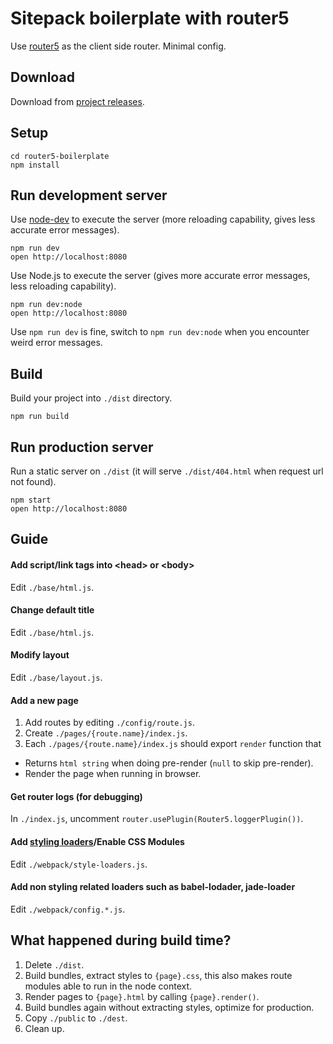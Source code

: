 # Sitepack boilerplate with router5
Use [router5](http://router5.github.io/) as the client side router. Minimal config.

## Download
Download from [project releases](https://github.com/sitepack/router5-boilerplate/releases).

## Setup
```
cd router5-boilerplate
npm install
```

## Run development server
Use [node-dev](https://github.com/fgnass/node-dev) to execute the server (more reloading capability, gives less accurate error messages).
```
npm run dev
open http://localhost:8080
```
Use Node.js to execute the server (gives more accurate error messages, less reloading capability).
```
npm run dev:node
open http://localhost:8080
```

Use `npm run dev` is fine, switch to `npm run dev:node` when you encounter weird error messages.

## Build
Build your project into `./dist` directory.
```
npm run build
```

## Run production server
Run a static server on `./dist` (it will serve `./dist/404.html` when request url not found).
```
npm start
open http://localhost:8080
```

## Guide

#### Add script/link tags into &lt;head&gt; or &lt;body&gt;
Edit `./base/html.js`.

#### Change default title
Edit `./base/html.js`.

#### Modify layout
Edit `./base/layout.js`.

#### Add a new page
1. Add routes by editing `./config/route.js`.
2. Create `./pages/{route.name}/index.js`.
3. Each `./pages/{route.name}/index.js` should export `render` function that
  - Returns `html string` when doing pre-render (`null` to skip pre-render).
  - Render the page when running in browser.

#### Get router logs (for debugging)
In `./index.js`, uncomment `router.usePlugin(Router5.loggerPlugin())`.

#### Add [styling loaders](https://webpack.github.io/docs/list-of-loaders.html#styling)/Enable CSS Modules
Edit `./webpack/style-loaders.js`.

#### Add non styling related loaders such as babel-lodader, jade-loader
Edit `./webpack/config.*.js`.


## What happened during build time?
1. Delete `./dist`.
2. Build bundles, extract styles to `{page}.css`, this also makes route modules able to run in the node context.
3. Render pages to `{page}.html` by calling `{page}.render()`.
4. Build bundles again without extracting styles, optimize for production.
5. Copy `./public` to `./dest`.
6. Clean up.
